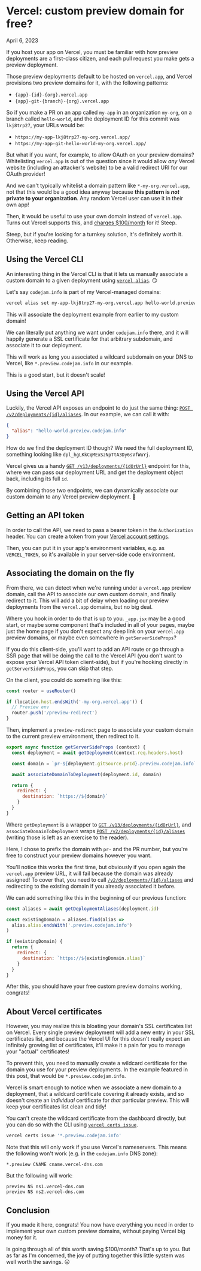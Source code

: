 # Vercel: custom preview domain for free?
April 6, 2023

If you host your app on Vercel, you must be familiar with how preview
deployments are a first-class citizen, and each pull request you make gets
a preview deployment.

Those preview deployments default to be hosted on `vercel.app`, and
Vercel provisions two preview domains for it, with the following
patterns:

* `{app}-{id}-{org}.vercel.app`
* `{app}-git-{branch}-{org}.vercel.app`

So if you make a PR on an app called `my-app` in an organization
`my-org`, on a branch called `hello-world`, and the deployment ID for
this commit was `lkj8trp27`, your URLs would be:

* `https://my-app-lkj8trp27-my-org.vercel.app/`
* `https://my-app-git-hello-world-my-org.vercel.app/`

But what if you want, for example, to allow OAuth on your preview
domains? Whitelisting `vercel.app` is out of the question since it would
allow _any_ Vercel website (including an attacker's website) to be a
valid redirect URI for our OAuth provider!

And we can't typically whitelist a domain pattern like `*-my-org.vercel.app`,
not that this would be a good idea anyway because **this pattern is
_not_ private to your organization**. Any random Vercel user can use
it in their own app!

Then, it would be useful to use your own domain instead of `vercel.app`.
Turns out Vercel supports this, and [charges $100/month](https://vercel.com/docs/concepts/deployments/generated-urls#preview-deployment-suffix)
for it! Steep.

Steep, but if you're looking for a turnkey solution, it's definitely
worth it. Otherwise, keep reading.

## Using the Vercel CLI

An interesting thing in the Vercel CLI is that it lets us manually
associate a custom domain to a given deployment using
[`vercel alias`](https://vercel.com/docs/cli/alias). 😏

Let's say `codejam.info` is part of my Vercel-managed domains:

```sh
vercel alias set my-app-lkj8trp27-my-org.vercel.app hello-world.preview.codejam.info
```

This will associate the deployment example from earlier to my custom
domain!

We can literally put anything we want under `codejam.info` there, and it
will happily generate a SSL certificate for that arbitrary subdomain,
and associate it to our deployment.

This will work as long you associated a wildcard subdomain on your DNS
to Vercel, like `*.preview.codejam.info` in our example.

This is a good start, but it doesn't scale!

## Using the Vercel API

Luckily, the Vercel API exposes an endpoint to do just the same thing:
[`POST /v2/deployments/{id}/aliases`](https://vercel.com/docs/rest-api/endpoints#assign-an-alias).
In our example, we can call it with:

```json
{
  "alias": "hello-world.preview.codejam.info"
}
```

How do we find the deployment ID though? We need the full deployment ID,
something looking like `dpl_hgLKkCqMExSzNpTtA3Dy6sVfWuYj`.

Vercel gives us a handy [`GET /v13/deployments/{idOrUrl}`](https://vercel.com/docs/rest-api/endpoints#get-a-deployment-by-id-or-url)
endpoint for this, where we can pass our deployment URL and get the
deployment object back, including its full `id`.

By combining those two endpoints, we can dynamically associate our
custom domain to any Vercel preview deployment. 🙏

## Getting an API token

In order to call the API, we need to pass a bearer token in the
`Authorization` header. You can create a token from your
[Vercel account settings](https://vercel.com/account/tokens).

Then, you can put it in your app's environment variables, e.g. as
`VERCEL_TOKEN`, so it's available in your server-side code environment.

## Associating the domain on the fly

From there, we can detect when we're running under a `vercel.app`
preview domain, call the API to associate our own custom domain, and
finally redirect to it. This will add a bit of delay when loading our
preview deployments from the `vercel.app` domains, but no big deal.

Where you hook in order to do that is up to you. `_app.jsx` may be a
good start, or maybe some component that's included in all of your
pages, maybe just the home page if you don't expect any deep link on
your `vercel.app` preview domains, or maybe even somewhere in
`getServerSideProps`?

If you do this client-side, you'll want to add an API route or go
through a SSR page that will be doing the call to the Vercel API (you
don't want to expose your Vercel API token client-side), but if you're
hooking directly in `getServerSideProps`, you can skip that step.

On the client, you could do something like this:

```js
const router = useRouter()

if (location.host.endsWith('-my-org.vercel.app')) {
  // Preview env
  router.push('/preview-redirect')
}
```

Then, implement a `preview-redirect` page to associate your custom
domain to the current preview environment, then redirect to it.

```js
export async function getServerSideProps (context) {
  const deployment = await getDeployment(context.req.headers.host)

  const domain = `pr-${deployment.gitSource.prId}.preview.codejam.info`

  await associateDomainToDeployment(deployment.id, domain)

  return {
    redirect: {
      destination: `https://${domain}`
    }
  }
}
```

Where `getDeployment` is a wrapper to [`GET /v13/deployments/{idOrUrl}`](https://vercel.com/docs/rest-api/endpoints#get-a-deployment-by-id-or-url),
and `associateDomainToDeployment` wraps [`POST /v2/deployments/{id}/aliases`](https://vercel.com/docs/rest-api/endpoints#assign-an-alias)
(writing those is left as an exercise to the reader).

Here, I chose to prefix the domain with `pr-` and the PR number, but
you're free to construct your preview domains however you want.

You'll notice this works the first time, but obviously if you open again
the `vercel.app` preview URL, it will fail because the domain was
already assigned! To cover that, you need to call [`/v2/deployments/{id}/aliases`](https://vercel.com/docs/rest-api/endpoints#list-deployment-aliases)
and redirecting to the existing domain if you already associated it
before.

We can add something like this in the beginning of our previous
function:

```js
const aliases = await getDeploymentAliases(deployment.id)

const existingDomain = aliases.find(alias =>
  alias.alias.endsWith('.preview.codejam.info')
)

if (existingDomain) {
  return {
    redirect: {
      destination: `https://${existingDomain.alias}`
    }
  }
}
```

After this, you should have your free custom preview domains working,
congrats!

## About Vercel certificates

However, you may realize this is bloating your domain's SSL certificates
list on Vercel. Every single preview deployment will add a new entry in
your SSL certificates list, and because the Vercel UI for this doesn't
really expect an infinitely growing list of certificates, it'll make it
a pain for you to manage your "actual" certificates!

To prevent this, you need to manually create a wildcard certificate for
the domain you use for your preview deployments. In the example featured
in this post, that would be `*.preview.codejam.info`.

Vercel is smart enough to notice when we associate a new domain to a
deployment, that a wildcard certificate covering it already exists, and
so doesn't create an _individual_ certificate for _that_ particular
preview. This will keep your certificates list clean and tidy!

You can't create the wildcard certificate from the dashboard directly,
but you can do so with the CLI using [`vercel certs issue`](https://vercel.com/docs/cli/certs#extended-usage).

```sh
vercel certs issue '*.preview.codejam.info'
```

Note that this will only work if you use Vercel's nameservers. This
means the following won't work (e.g. in the `codejam.info` DNS zone):

```
*.preview CNAME cname.vercel-dns.com
```

But the following will work:

```
preview NS ns1.vercel-dns.com
preview NS ns2.vercel-dns.com
```

## Conclusion

If you made it here, congrats! You now have everything you need in order
to implement your own custom preview domains, without paying Vercel big
money for it.

Is going through all of this worth saving $100/month? That's up to you.
But as far as I'm concerned, the joy of putting together this little
system was well worth the savings. 😜
